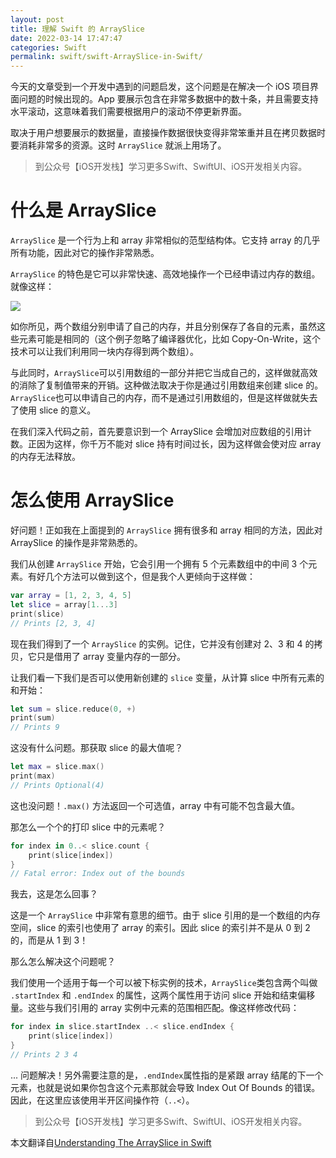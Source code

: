 ```yaml
---
layout: post
title: 理解 Swift 的 ArraySlice
date: 2022-03-14 17:47:47
categories: Swift
permalink: swift/swift-ArraySlice-in-Swift/
---
```


今天的文章受到一个开发中遇到的问题启发，这个问题是在解决一个 iOS 项目界面问题的时候出现的。App 要展示包含在非常多数据中的数十条，并且需要支持水平滚动，这意味着我们需要根据用户的滚动不停更新界面。

取决于用户想要展示的数据量，直接操作数据很快变得非常笨重并且在拷贝数据时要消耗非常多的资源。这时 `ArraySlice` 就派上用场了。

<!-- more -->

> 到公众号【iOS开发栈】学习更多Swift、SwiftUI、iOS开发相关内容。

# 什么是 ArraySlice

`ArraySlice` 是一个行为上和 array 非常相似的范型结构体。它支持 array 的几乎所有功能，因此对它的操作非常熟悉。

 `ArraySlice` 的特色是它可以非常快速、高效地操作一个已经申请过内存的数组。就像这样：

![](../../images/swift-arrayslice/slice.png)

如你所见，两个数组分别申请了自己的内存，并且分别保存了各自的元素，虽然这些元素可能是相同的（这个例子忽略了编译器优化，比如 Copy-On-Write，这个技术可以让我们利用同一块内存得到两个数组）。

与此同时，`ArraySlice`可以引用数组的一部分并把它当成自己的，这样做就高效的消除了复制值带来的开销。这种做法取决于你是通过引用数组来创建 slice 的。`ArraySlice`也可以申请自己的内存，而不是通过引用数组的，但是这样做就失去了使用 slice 的意义。

在我们深入代码之前，首先要意识到一个 ArraySlice 会增加对应数组的引用计数。正因为这样，你千万不能对 slice 持有时间过长，因为这样做会使对应 array 的内存无法释放。

# 怎么使用 ArraySlice

好问题！正如我在上面提到的 `ArraySlice` 拥有很多和 array 相同的方法，因此对 ArraySlice 的操作是非常熟悉的。

我们从创建 `ArraySlice` 开始，它会引用一个拥有 5 个元素数组中的中间 3 个元素。有好几个方法可以做到这个，但是我个人更倾向于这样做：

``` Swift
var array = [1, 2, 3, 4, 5]
let slice = array[1...3]
print(slice)
// Prints [2, 3, 4]
```

现在我们得到了一个 `ArraySlice` 的实例。记住，它并没有创建对 2、3 和 4 的拷贝，它只是借用了 array 变量内存的一部分。

让我们看一下我们是否可以使用新创建的 `slice` 变量，从计算 slice 中所有元素的和开始：

``` Swift
let sum = slice.reduce(0, +)
print(sum)
// Prints 9
```

这没有什么问题。那获取 slice 的最大值呢？

``` Swift
let max = slice.max()
print(max)
// Prints Optional(4)
```

这也没问题！`.max()` 方法返回一个可选值，array 中有可能不包含最大值。

那怎么一个个的打印 slice 中的元素呢？

``` Swift
for index in 0..< slice.count {
    print(slice[index])
}
// Fatal error: Index out of the bounds
```

我去，这是怎么回事？

这是一个 `ArraySlice` 中非常有意思的细节。由于 slice 引用的是一个数组的内存空间，slice 的索引也使用了 array 的索引。因此 slice 的索引并不是从 0 到 2 的，而是从 1 到 3！

那么怎么解决这个问题呢？

我们使用一个适用于每一个可以被下标实例的技术，`ArraySlice`类包含两个叫做 `.startIndex` 和 `.endIndex` 的属性，这两个属性用于访问 slice 开始和结束偏移量。这些与我们引用的 array 实例中元素的范围相匹配。像这样修改代码：

``` Swift
for index in slice.startIndex ..< slice.endIndex {
    print(slice[index])
}
// Prints 2 3 4
```

... 问题解决！另外需要注意的是，`.endIndex`属性指的是紧跟 array 结尾的下一个元素，也就是说如果你包含这个元素那就会导致 Index Out Of Bounds 的错误。因此，在这里应该使用半开区间操作符（`..<`）。

> 到公众号【iOS开发栈】学习更多Swift、SwiftUI、iOS开发相关内容。

本文翻译自[Understanding The ArraySlice in Swift](https://medium.com/appcoda-tutorials/understanding-the-arrayslice-3b4957b9d965)
